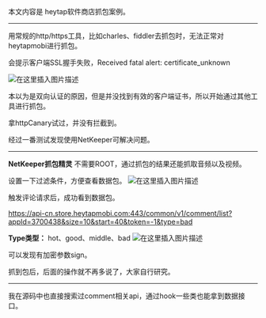 本文内容是 heytap软件商店抓包案例。

---

用常规的http/https工具，比如charles、fiddler去抓包时，无法正常对heytapmobi进行抓包。

会提示客户端SSL握手失败，Received fatal alert: certificate_unknown

![在这里插入图片描述](https://img-blog.csdnimg.cn/5f2fa7e1e3104de5b9d5e88adfa9e107.png)


本以为是双向认证的原因，但是并没找到有效的客户端证书，所以开始通过其他工具进行抓包。

拿httpCanary试过，并没有拦截到。

经过一番测试发现使用NetKeeper可解决问题。

---

**NetKeeper抓包精灵** 不需要ROOT，通过抓包的结果还能抓取音频以及视频。


设置一下过滤条件，方便查看数据包。
![在这里插入图片描述](https://img-blog.csdnimg.cn/4c6080a4ddc3429b9010ac78b0a3006d.png?)

触发评论请求后，成功看到数据包。

https://api-cn.store.heytapmobi.com:443/common/v1/comment/list?appId=3700438&size=10&start=40&token=-1&type=bad

**Type类型：** hot、good、middle、bad
![在这里插入图片描述](https://img-blog.csdnimg.cn/3ea8c6729c874963aa36a60b8f171744.png?x-oss-process=image/watermark,type_d3F5LXplbmhlaQ,shadow_50,text_Q1NETiBA6ICD5Y-k5a2m5a62bHg=,size_20,color_FFFFFF,t_70,g_se,x_16)

可以发现有加密参数sign。

抓到包后，后面的操作就不再多说了，大家自行研究。

---


我在源码中也直接搜索过comment相关api，通过hook一些类也能拿到数据接口。


